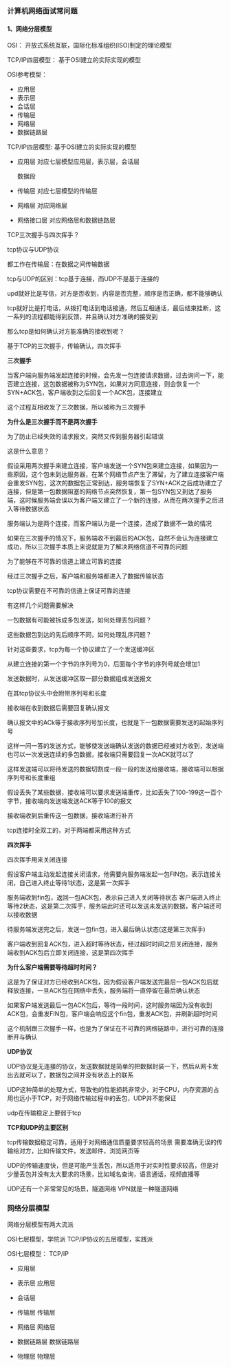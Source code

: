 
### 计算机网络面试常问题

#### 1、网络分层模型

OSI：
   开放式系统互联，国际化标准组织(ISO)制定的理论模型

TCP/IP四层模型：
  基于OSI建立的实际实现的模型

OSI参考模型：
- 应用层
- 表示层
- 会话层
- 传输层
- 网络层
- 数据链路层

TCP/IP四层模型:
  基于OSI建立的实际实现的模型

- 应用层 对应七层模型应用层，表示层，会话层
  
  数据段

- 传输层 对应七层模型的传输层

- 网络层 对应网络层

- 网络接口层 对应网络层和数据链路层


TCP三次握手与四次挥手？

tcp协议与UDP协议

都工作在传输层：在数据之间传输数据

tcp与UDP的区别：tcp基于连接，而UDP不是基于连接的

upd就好比是写信，对方是否收到，内容是否完整，顺序是否正确，都不能够确认

tcp就好比是打电话，从拨打电话到电话接通，然后互相通话，最后结束挂断，这一系列的流程都能得到反馈，并且确认对方准确的接受到

那么tcp是如何确认对方能准确的接收到呢？

基于TCP的三次握手，传输确认，四次挥手

**三次握手**

当客户端向服务端发起连接的时候，会先发一包连接请求数据，过去询问一下，能否建立连接，这包数据被称为SYN包，如果对方同意连接，则会恢复一个SYN+ACK包，客户端收到之后回复一个ACK包，连接建立

这个过程互相收发了三次数据，所以被称为三次握手

**为什么是三次握手而不是两次握手**

为了防止已经失效的请求报文，突然又传到服务器引起错误

这是什么意思？

假设采用两次握手来建立连接，客户端发送一个SYN包来建立连接，如果因为一些原因，这个包未到达服务器，在某个网络节点产生了滞留，为了建立连接客户端会重发SYN包，这次的数据包正常到达，服务端恢复了SYN+ACK之后成功建立了连接，但是第一包数据阻塞的网络节点突然恢复，第一包SYN包又到达了服务端，这时候服务端会误以为客户端又建立了一个新的连接，从而在两次握手之后进入等待数据状态

服务端认为是两个连接，而客户端认为是一个连接，造成了数据不一致的情况

如果在三次握手的情况下，服务端收不到最后的ACK包，自然不会认为连接建立成功，所以三次握手本质上来说就是为了解决网络信道不可靠的问题

为了能够在不可靠的信道上建立可靠的连接

经过三次握手之后，客户端和服务端都进入了数据传输状态

tcp协议需要在不可靠的信道上保证可靠的连接

有这样几个问题需要解决

一包数据有可能被拆成多包发送，如何处理丢包问题？

这些数据包到达的先后顺序不同，如何处理乱序问题？

针对这些要求，tcp为每一个协议建立了一个发送缓冲区

从建立连接的第一个字节的序列号为0，后面每个字节的序列号就会增加1

发送数据时，从发送缓冲区取一部分数据组成发送报文

在其tcp协议头中会附带序列号和长度

接收端在收到数据后需要回复确认报文

确认报文中的ACk等于接收序列号加长度，也就是下一包数据需要发送的起始序列号

这样一问一答的发送方式，能够使发送端确认发送的数据已经被对方收到，发送端也可以一次发送连续的多包数据，接收端只需要回复一次ACK就可以了

这样发送端可以将待发送的数据切割成一段一段的发送给接收端，接收端可以根据序列号和长度重组

假设丢失了某些数据，接收端可以要求发送端重传，比如丢失了100-199这一百个字节，接收端向发送端发送ACK等于100的报文

接收端收到后重传这一包数据，接收端进行补齐

tcp连接时全双工的，对于两端都采用这种方式

**四次挥手**

四次挥手用来关闭连接

假设客户端主动发起连接关闭请求，他需要向服务端发起一包FIN包，表示连接关闭，自己进入终止等待1状态，这是第一次挥手

服务端收到fin包，返回一包ACK包，表示自己进入关闭等待状态
客户端进入终止等待2状态，这是第二次挥手，服务端此时还可以发送未发送的数据，客户端还可以接收数据

待服务端发送完之后，发送一包fin包，进入最后确认状态(这是第三次挥手)

客户端收到回复ACK包，进入超时等待状态，经过超时时间之后关闭连接，服务端收到ACK包后立即关闭连接，这是第四次挥手

**为什么客户端需要等待超时时间？**

这是为了保证对方已经收到ACK包，因为假设客户端发送完最后一包ACK包后就释放连接，一旦ACK包在网络中丢失，服务端将一直停留在最后确认状态

如果客户端发送最后一包ACK包后，等待一段时间，这时服务端因为没有收到ACK包，会重发FIN包，客户端会响应这个fin包，重发ACK包，并刷新超时时间

这个机制跟三次握手一样，也是为了保证在不可靠的网络链路中，进行可靠的连接断开与确认


**UDP协议**

UDP协议是无连接的协议，发送数据就是简单的把数据封装一下，然后从网卡发出去就可以了，数据包之间并没有状态上的联系

UDP这种简单的处理方式，导致他的性能损耗非常少，对于CPU，内存资源的占用也远小于TCP，对于网络传输过程中的丢包，UDP并不能保证

udp在传输稳定上要弱于tcp

**TCP和UDP的主要区别**

tcp传输数据稳定可靠，适用于对网络通信质量要求较高的场景
需要准确无误的传输给对方，比如传输文件，发送邮件，浏览网页等

UDP的传输速度快，但是可能产生丢包，所以适用于对实时性要求较高，但是对少量丢包并没有太大要求的场景，比如域名查询，语言通话，视频直播等

UDP还有一个非常常见的场景，隧道网络
VPN就是一种隧道网络

### 网络分层模型

网络分层模型有两大流派

OSI七层模型，学院派
TCP/IP协议的五层模型，实践派

OSI七层模型：               TCP/IP

- 应用层                   

- 表示层                    应用层

- 会话层

- 传输层                    传输层

- 网络层                    网络层

- 数据链路层                数据链路层

- 物理层                    物理层